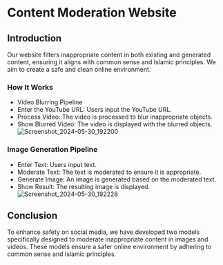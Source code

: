 # Content Moderation Website
## Introduction
Our website filters inappropriate content in both existing and generated content, ensuring it aligns with common sense and Islamic principles. We aim to create a safe and clean online environment.

### How It Works
- Video Blurring Pipeline
- Enter the YouTube URL: Users input the YouTube URL.
- Process Video: The video is processed to blur inappropriate objects.
- Show Blurred Video: The video is displayed with the blurred objects.
![Screenshot_2024-05-30_192200](https://github.com/ibrahimAlawi/Deraa/assets/158778240/125fff3b-d247-46dd-b7a7-b6b1d16fa5bc)  

### Image Generation Pipeline
- Enter Text: Users input text.
- Moderate Text: The text is moderated to ensure it is appropriate.
- Generate Image: An image is generated based on the moderated text.
- Show Result: The resulting image is displayed.
![Screenshot_2024-05-30_192228](https://github.com/ibrahimAlawi/Deraa/assets/158778240/d89e918c-bcd3-4ca8-a3e1-c7f2db397149)


## Conclusion
To enhance safety on social media, we have developed two models specifically designed to moderate inappropriate content in images and videos. These models ensure a safer online environment by adhering to common sense and Islamic principles.
